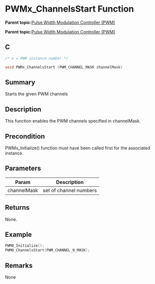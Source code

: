 # PWMx\_ChannelsStart Function

**Parent topic:**[Pulse Width Modulation Controller \(PWM\)](GUID-0542D909-604D-44C7-8C7C-B1FE313960D0.md)

**Parent topic:**[Pulse Width Modulation Controller \(PWM\)](GUID-281A857A-131B-4648-BC9D-48699D5B1A64.md)

## C

```c
/* x = PWM instance number */

void PWMx_ChannelsStart (PWM_CHANNEL_MASK channelMask)
```

## Summary

Starts the given PWM channels

## Description

This function enables the PWM channels specified in channelMask.

## Precondition

PWMx\_Initialize\(\) function must have been called first for the associated instance.

## Parameters

|Param|Description|
|-----|-----------|
|channelMask|set of channel numbers|

## Returns

None.

## Example

```c
PWM0_Initialize();
PWM0_ChannelsStart(PWM_CHANNEL_0_MASK);
```

## Remarks

None


